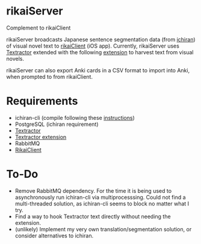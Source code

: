 # rikaiServer
Complement to rikaiClient

rikaiServer broadcasts Japanese sentence segmentation data (from [ichiran](https://github.com/tshatrov/ichiran)) of visual novel text to [rikaiClient](https://github.com/nathankchow/rikaiClient/) (iOS app). Currently, rikaiServer uses [Textractor](https://github.com/Artikash/Textractor) extended with the following [extension](https://github.com/nathankchow/Example-Extension) to harvest text from visual novels. 

rikaiServer can also export Anki cards in a CSV format to import into Anki, when prompted to from rikaiClient.

# Requirements

- ichiran-cli (compile following these [instructions](https://readevalprint.tumblr.com/post/639359547843215360/ichiranhome-2021-the-ultimate-guide))
- PostgreSQL (ichiran requirement)
- [Textractor](https://github.com/Artikash/Textractor)
- [Textractor extension](https://github.com/nathankchow/Example-Extension)
- RabbitMQ 
- [RikaiClient](https://github.com/nathankchow/rikaiClient/)

# To-Do

- Remove RabbitMQ dependency. For the time it is being used to asynchronously run ichiran-cli via multiprocesssing. Could not find a multi-threaded solution, as ichiran-cli seems to block no matter what I try.
- Find a way to hook Textractor text directly without needing the extension.
- (unlikely) Implement my very own translation/segmentation solution, or consider alternatives to ichiran.
